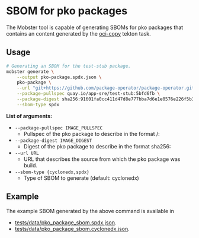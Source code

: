 # SBOM for pko packages

The Mobster tool is capable of generating SBOMs for pko packages that contains
an content generated by the
[oci-copy](https://github.com/konflux-ci/build-definitions/tree/main/task/package-operator-package/0.1) 
tekton task.

## Usage

```bash
# Generating an SBOM for the test-stub package.
mobster generate \
    --output pko-package.spdx.json \
    pko-package \
    --url "git+https://github.com/package-operator/package-operator.git#ref=ea2eddf4769f79d799102a0761d6c0a599b4421a&path=config/packages/test-stub" \
    --package-pullspec quay.io/app-sre/test-stub:5bfd6fb \
    --package-digest sha256:91601fa0cc411d47d8e777bba7d6e1e0576e226f5b33fb8babcaf6f266bf0fa2 \
    --sbom-type spdx

```


**List of arguments:**

- `--package-pullspec IMAGE_PULLSPEC`
  - Pullspec of the pko package to describe in the format <registry>/<repository>:<tag>
- `--package-digest IMAGE_DIGEST`
  - Digest of the pko package to describe in the format sha256:<digest>
- `--url URL`
  - URL that describes the source from which the pko package was build.
- `--sbom-type {cyclonedx,spdx}`
  - Type of SBOM to generate (default: cyclonedx)

## Example

The example SBOM generated by the above command is available in
- [tests/data/pko_package_sbom.spdx.json](https://github.com/konflux-ci/mobster/blob/main/tests/data/pko_package_sbom.spdx.json).
- [tests/data/pko_package_sbom.cyclonedx.json](https://github.com/konflux-ci/mobster/blob/main/tests/data/pko_package_sbom.cyclonedx.json).

